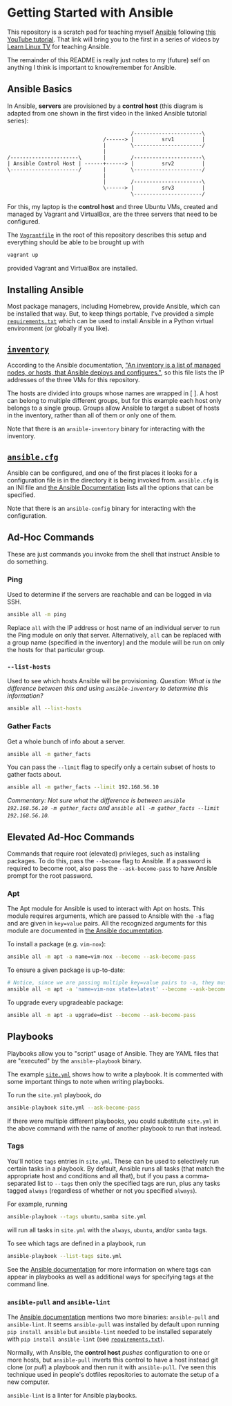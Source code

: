 # Getting Started with Ansible

This repository is a scratch pad for teaching myself [Ansible][ansible] following [this YouTube tutorial][youtube].
That link will bring you to the first in a series of videos by [Learn Linux TV][learn-linux-tv] for teaching Ansible.

The remainder of this README is really just notes to my (future) self on anything I think is important to know/remember for Ansible.

## Ansible Basics

In Ansible, **servers** are provisioned by a **control host** (this diagram is adapted from one shown in the first video
in the linked Ansible tutorial series):

```
                                        /----------------------\
                               /------> |         srv1         |
                               |        \----------------------/
                               |
/----------------------\       |        /----------------------\
| Ansible Control Host | ------+------> |         srv2         |
\----------------------/       |        \----------------------/
                               |
                               |        /----------------------\
                               \------> |         srv3         | 
                                        \----------------------/
```

For this, my laptop is the **control host** and three Ubuntu VMs, created and managed by Vagrant and VirtualBox,
are the three servers that need to be configured.

The [`Vagrantfile`](./Vagrantfile) in the root of this repository describes this setup and everything should be
able to be brought up with

```bash
vagrant up
```

provided Vagrant and VirtualBox are installed.

## Installing Ansible

Most package managers, including Homebrew, provide Ansible, which can be installed that way. But, to keep things portable,
I've provided a simple [`requirements.txt`](./requirements.txt) which can be used to install Ansible in a Python virtual environment
(or globally if you like).

## [`inventory`](./inventory)

According to the Ansible documentation, ["An inventory is a list of managed nodes, or hosts, that Ansible deploys and configures."][inventory-docs],
so this file lists the IP addresses of the three VMs for this repository.

The hosts are divided into groups whose names are wrapped in [ ].
A host can belong to multiple different groups, but for this example each host only belongs to a single group.
Groups allow Ansible to target a subset of hosts in the inventory, rather than all of them or only one of them.

Note that there is an `ansible-inventory` binary for interacting with the inventory.

## [`ansible.cfg`](./ansible.cfg)

Ansible can be configured, and one of the first places it looks for a configuration file is in the directory it is
being invoked from. `ansible.cfg` is an INI file and [the Ansible Documentation][config-docs] lists all the options
that can be specified.

Note that there is an `ansible-config` binary for interacting with the configuration.

## Ad-Hoc Commands

These are just commands you invoke from the shell that instruct Ansible to do something.

### Ping

Used to determine if the servers are reachable and can be logged in via SSH.

```bash
ansible all -m ping
```

Replace `all` with the IP address or host name of an individual server to run the Ping module on only that server.
Alternatively, `all` can be replaced with a group name (specified in the inventory) and the module will be run on
only the hosts for that particular group.

### `--list-hosts`

Used to see which hosts Ansible will be provisioning. _Question: What is the difference between this and using `ansible-inventory`
to determine this information?_

```bash
ansible all --list-hosts
```

### Gather Facts

Get a whole bunch of info about a server.

```bash
ansible all -m gather_facts
```

You can pass the `--limit` flag to specify only a certain subset of hosts to gather facts about.

```bash
ansible all -m gather_facts --limit 192.168.56.10
```

_Commentary: Not sure what the difference is between `ansible 192.168.56.10 -m gather_facts` and
`ansible all -m gather_facts --limit 192.168.56.10`._

## Elevated Ad-Hoc Commands

Commands that require root (elevated) privileges, such as installing packages. To do this, pass the `--become`
flag to Ansible. If a password is required to become root, also pass the `--ask-become-pass` to have Ansible
prompt for the root password.

### Apt

The Apt module for Ansible is used to interact with Apt on hosts. This module requires arguments, which
are passed to Ansible with the `-a` flag and are given in `key=value` pairs. All the recognized arguments
for this module are documented in [the Ansible documentation][apt-module-docs].

To install a package (e.g. `vim-nox`):

```bash
ansible all -m apt -a name=vim-nox --become --ask-become-pass
```

To ensure a given package is up-to-date:

```bash
# Notice, since we are passing multiple key=value pairs to -a, they must be surrounded in quotes.
ansible all -m apt -a 'name=vim-nox state=latest' --become --ask-become-pass
```

To upgrade every upgradeable package:

```bash
ansible all -m apt -a upgrade=dist --become --ask-become-pass
```

## Playbooks

Playbooks allow you to "script" usage of Ansible. They are YAML files that are "executed" by the
`ansible-playbook` binary.

The example [`site.yml`](./site.yml) shows how to write a playbook. It is commented with some
important things to note when writing playbooks.

To run the `site.yml` playbook, do

```bash
ansible-playbook site.yml --ask-become-pass
```

If there were multiple different playbooks, you could substitute `site.yml` in the above command
with the name of another playbook to run that instead.

### Tags

You'll notice `tags` entries in `site.yml`. These can be used to selectively run certain tasks in
a playbook. By default, Ansible runs all tasks (that match the appropriate host and conditions and
all that), but if you pass a comma-separated list to `--tags` then only the specified tags are run,
plus any tasks tagged `always` (regardless of whether or not you specified `always`).

For example, running

```bash
ansible-playbook --tags ubuntu,samba site.yml
```

will run all tasks in `site.yml` with the `always`, `ubuntu`, and/or `samba` tags.

To see which tags are defined in a playbook, run

```bash
ansible-playbook --list-tags site.yml
```

See the [Ansible documentation][tags-docs] for more information on where tags can appear in playbooks
as well as additional ways for specifying tags at the command line.

### `ansible-pull` and `ansible-lint`

The [Ansible documentation][playbook-docs] mentions two more binaries: `ansible-pull` and `ansible-lint`.
It seems `ansible-pull` was installed by default upon running `pip install ansible` but `ansible-lint` needed
to be installed separately with `pip install ansible-lint` (see [`requirements.txt`](./requirements.txt)).

Normally, with Ansible, the **control host** _pushes_ configuration to one or more hosts, but `ansible-pull`
inverts this control to have a host instead git clone (or _pull_) a playbook and then run it with `ansible-pull`. I've
seen this technique used in people's dotfiles repositories to automate the setup of a new computer.

`ansible-lint` is a linter for Ansible playbooks.

[ansible]: https://www.ansible.com
[youtube]: https://youtu.be/3RiVKs8GHYQ
[learn-linux-tv]: https://www.learnlinux.tv/
[inventory-docs]: https://docs.ansible.com/ansible/latest/inventory_guide/index.html
[config-docs]: https://docs.ansible.com/ansible/latest/reference_appendices/config.html
[apt-module-docs]: https://docs.ansible.com/ansible/latest/collections/ansible/builtin/apt_module.html
[playbook-docs]: https://docs.ansible.com/ansible/latest/playbook_guide/playbooks_intro.html
[tags-docs]: https://docs.ansible.com/ansible/latest/playbook_guide/playbooks_tags.html
